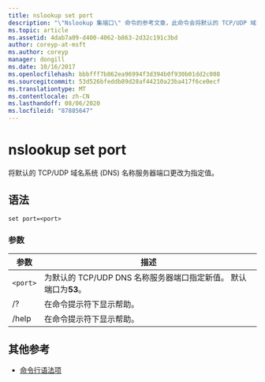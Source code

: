 ```yaml
---
title: nslookup set port
description: "\"Nslookup 集端口\" 命令的参考文章，此命令会将默认的 TCP/UDP 域名系统 (DNS) 名称服务器端口更改为指定值。"
ms.topic: article
ms.assetid: 4dab7a09-d400-4062-b863-2d32c191c3bd
author: coreyp-at-msft
ms.author: coreyp
manager: dongill
ms.date: 10/16/2017
ms.openlocfilehash: bbbfff7b862ea96994f3d394b0f930b01dd2c008
ms.sourcegitcommit: 53d526bfeddb89d28af44210a23ba417f6ce0ecf
ms.translationtype: MT
ms.contentlocale: zh-CN
ms.lasthandoff: 08/06/2020
ms.locfileid: "87885647"
---
```

# <a name="nslookup-set-port"></a>nslookup set port

将默认的 TCP/UDP 域名系统 (DNS) 名称服务器端口更改为指定值。

## <a name="syntax"></a>语法

```
set port=<port>
```

### <a name="parameters"></a>参数

| 参数 | 描述 |
| ---------- | ---------- |
| `<port>` | 为默认的 TCP/UDP DNS 名称服务器端口指定新值。 默认端口为**53**。 |
| /? | 在命令提示符下显示帮助。 |
| /help | 在命令提示符下显示帮助。 |

## <a name="additional-references"></a>其他参考

- [命令行语法项](command-line-syntax-key.md)
